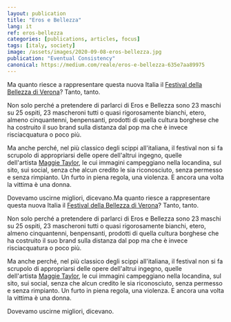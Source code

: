 ```yaml
---
layout: publication
title: "Eros e Bellezza"
lang: it
ref: eros-bellezza
categories: [publications, articles, focus]
tags: [italy, society]
image: /assets/images/2020-09-08-eros-bellezza.jpg
publication: "Eventual Consistency"
canonical: https://medium.com/reale/eros-e-bellezza-635e7aa89975
---
```


Ma quanto riesce a rappresentare questa nuova Italia il [Festival della Bellezza di Verona](https://festivalbellezza.it/)? Tanto, tanto.

Non solo perché a pretendere di parlarci di Eros e Bellezza sono 23 maschi su 25 ospiti, 23 mascheroni tutti o quasi rigorosamente bianchi, etero, almeno cinquantenni, benpensanti, prodotti di quella cultura borghese che ha costruito il suo brand sulla distanza dal pop ma che è invece risciacquatura o poco più.

Ma anche perché, nel più classico degli scippi all'italiana, il festival non si fa scrupolo di appropriarsi delle opere dell'altrui ingegno, quelle dell'artista [Maggie Taylor](https://en.wikipedia.org/wiki/Maggie_Taylor), le cui immagini campeggiano nella locandina, sul sito, sui social, senza che alcun credito le sia riconosciuto, senza permesso e senza rimpianto. Un furto in piena regola, una violenza. E ancora una volta la vittima è una donna.

Dovevamo uscirne migliori, dicevano.Ma quanto riesce a rappresentare questa nuova Italia il [Festival della Bellezza di Verona](https://festivalbellezza.it/)? Tanto, tanto.

Non solo perché a pretendere di parlarci di Eros e Bellezza sono 23 maschi su 25 ospiti, 23 mascheroni tutti o quasi rigorosamente bianchi, etero, almeno cinquantenni, benpensanti, prodotti di quella cultura borghese che ha costruito il suo brand sulla distanza dal pop ma che è invece risciacquatura o poco più.

Ma anche perché, nel più classico degli scippi all'italiana, il festival non si fa scrupolo di appropriarsi delle opere dell'altrui ingegno, quelle dell'artista [Maggie Taylor](https://en.wikipedia.org/wiki/Maggie_Taylor), le cui immagini campeggiano nella locandina, sul sito, sui social, senza che alcun credito le sia riconosciuto, senza permesso e senza rimpianto. Un furto in piena regola, una violenza. E ancora una volta la vittima è una donna.

Dovevamo uscirne migliori, dicevano.
